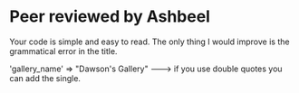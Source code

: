 # Peer reviewed by Ashbeel

Your code is simple and easy to read. The only thing I would improve is the grammatical error in the title. 

'gallery_name' => "Dawson's Gallery" ---> if you use double quotes you can add the single.